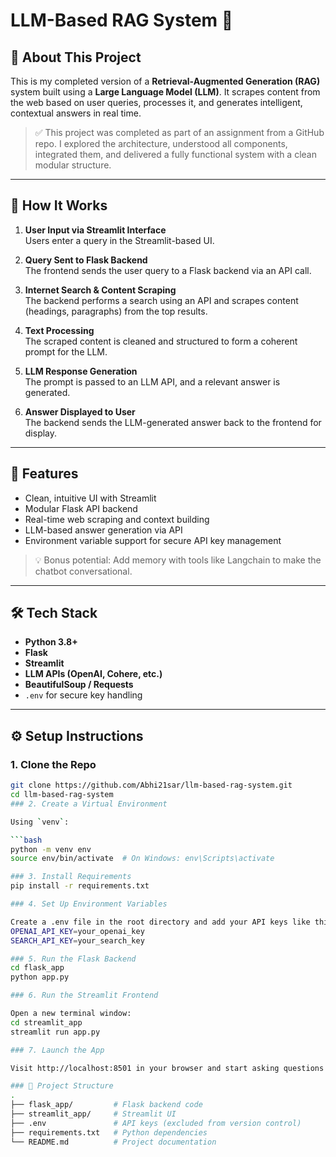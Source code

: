 # LLM-Based RAG System 🚀

## 👋 About This Project

This is my completed version of a **Retrieval-Augmented Generation (RAG)** system built using a **Large Language Model (LLM)**. It scrapes content from the web based on user queries, processes it, and generates intelligent, contextual answers in real time.

> ✅ This project was completed as part of an assignment from a GitHub repo. I explored the architecture, understood all components, integrated them, and delivered a fully functional system with a clean modular structure.

---

## 🧠 How It Works

1. **User Input via Streamlit Interface**  
   Users enter a query in the Streamlit-based UI.

2. **Query Sent to Flask Backend**  
   The frontend sends the user query to a Flask backend via an API call.

3. **Internet Search & Content Scraping**  
   The backend performs a search using an API and scrapes content (headings, paragraphs) from the top results.

4. **Text Processing**  
   The scraped content is cleaned and structured to form a coherent prompt for the LLM.

5. **LLM Response Generation**  
   The prompt is passed to an LLM API, and a relevant answer is generated.

6. **Answer Displayed to User**  
   The backend sends the LLM-generated answer back to the frontend for display.

---

## 🌟 Features

- Clean, intuitive UI with Streamlit
- Modular Flask API backend
- Real-time web scraping and context building
- LLM-based answer generation via API
- Environment variable support for secure API key management

> 💡 Bonus potential: Add memory with tools like Langchain to make the chatbot conversational.

---

## 🛠️ Tech Stack

- **Python 3.8+**
- **Flask**
- **Streamlit**
- **LLM APIs (OpenAI, Cohere, etc.)**
- **BeautifulSoup / Requests**
- `.env` for secure key handling

---

## ⚙️ Setup Instructions

### 1. Clone the Repo

```bash
git clone https://github.com/Abhi21sar/llm-based-rag-system.git
cd llm-based-rag-system
### 2. Create a Virtual Environment

Using `venv`:

```bash
python -m venv env
source env/bin/activate  # On Windows: env\Scripts\activate

### 3. Install Requirements
pip install -r requirements.txt

### 4. Set Up Environment Variables

Create a .env file in the root directory and add your API keys like this:
OPENAI_API_KEY=your_openai_key
SEARCH_API_KEY=your_search_key

### 5. Run the Flask Backend
cd flask_app
python app.py

### 6. Run the Streamlit Frontend

Open a new terminal window:
cd streamlit_app
streamlit run app.py

### 7. Launch the App

Visit http://localhost:8501 in your browser and start asking questions!

### 📁 Project Structure
.
├── flask_app/         # Flask backend code
├── streamlit_app/     # Streamlit UI
├── .env               # API keys (excluded from version control)
├── requirements.txt   # Python dependencies
└── README.md          # Project documentation
